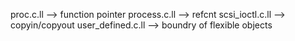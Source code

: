 proc.c.ll --> function pointer
process.c.ll --> refcnt
scsi_ioctl.c.ll --> copyin/copyout
user_defined.c.ll --> boundry of flexible objects

